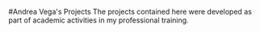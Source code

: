 #Andrea Vega's Projects
The projects contained here were developed as part of academic activities in my professional training.
